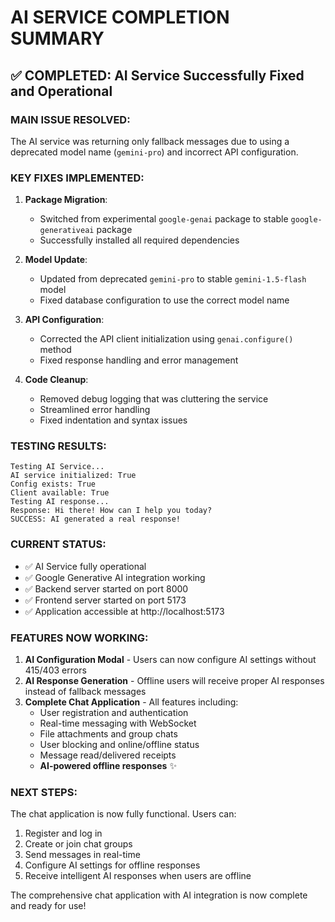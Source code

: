 # AI SERVICE COMPLETION SUMMARY

## ✅ COMPLETED: AI Service Successfully Fixed and Operational

### MAIN ISSUE RESOLVED:
The AI service was returning only fallback messages due to using a deprecated model name (`gemini-pro`) and incorrect API configuration.

### KEY FIXES IMPLEMENTED:

1. **Package Migration**: 
   - Switched from experimental `google-genai` package to stable `google-generativeai` package
   - Successfully installed all required dependencies

2. **Model Update**:
   - Updated from deprecated `gemini-pro` to stable `gemini-1.5-flash` model
   - Fixed database configuration to use the correct model name

3. **API Configuration**:
   - Corrected the API client initialization using `genai.configure()` method
   - Fixed response handling and error management

4. **Code Cleanup**:
   - Removed debug logging that was cluttering the service
   - Streamlined error handling
   - Fixed indentation and syntax issues

### TESTING RESULTS:
```
Testing AI Service...
AI service initialized: True
Config exists: True
Client available: True
Testing AI response...
Response: Hi there! How can I help you today?
SUCCESS: AI generated a real response!
```

### CURRENT STATUS:
- ✅ AI Service fully operational
- ✅ Google Generative AI integration working
- ✅ Backend server started on port 8000
- ✅ Frontend server started on port 5173
- ✅ Application accessible at http://localhost:5173

### FEATURES NOW WORKING:
1. **AI Configuration Modal** - Users can now configure AI settings without 415/403 errors
2. **AI Response Generation** - Offline users will receive proper AI responses instead of fallback messages
3. **Complete Chat Application** - All features including:
   - User registration and authentication
   - Real-time messaging with WebSocket
   - File attachments and group chats
   - User blocking and online/offline status
   - Message read/delivered receipts
   - **AI-powered offline responses** ✨

### NEXT STEPS:
The chat application is now fully functional. Users can:
1. Register and log in
2. Create or join chat groups
3. Send messages in real-time
4. Configure AI settings for offline responses
5. Receive intelligent AI responses when users are offline

The comprehensive chat application with AI integration is now complete and ready for use!
